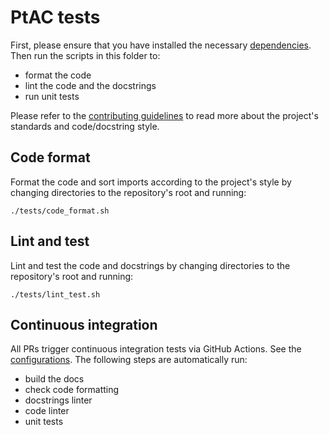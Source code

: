 # PtAC tests

First, please ensure that you have installed the necessary [dependencies](environment-dev.yml). Then run the scripts in this folder to:

  - format the code
  - lint the code and the docstrings
  - run unit tests

Please refer to the [contributing guidelines](../CONTRIBUTING.md) to read more about the project's standards and code/docstring style.

## Code format

Format the code and sort imports according to the project's style by changing directories to the repository's root and running:

```
./tests/code_format.sh
```

## Lint and test

Lint and test the code and docstrings by changing directories to the repository's root and running:

```
./tests/lint_test.sh
```

## Continuous integration

All PRs trigger continuous integration tests via GitHub Actions. See the [configurations](../.github/workflows/). The following steps are automatically run:

  - build the docs
  - check code formatting
  - docstrings linter
  - code linter
  - unit tests
